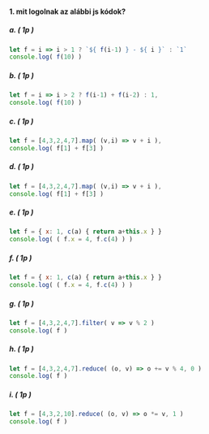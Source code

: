#### 1. mit logolnak az alábbi js kódok?

##### a. ( 1p )

```javascript
let f = i => i > 1 ? `${ f(i-1) } - ${ i }` : `1`
console.log( f(10) )
```

##### b. ( 1p )

```javascript
let f = i => i > 2 ? f(i-1) + f(i-2) : 1,
console.log( f(10) )
```

##### c. ( 1p )

```javascript
let f = [4,3,2,4,7].map( (v,i) => v + i ),
console.log( f[1] + f[3] )
```

##### d. ( 1p )

```javascript
let f = [4,3,2,4,7].map( (v,i) => v + i ),
console.log( f[1] + f[3] )
```

##### e. ( 1p )

```javascript
let f = { x: 1, c(a) { return a+this.x } }
console.log( ( f.x = 4, f.c(4) ) )
```

##### f. ( 1p )

```javascript
let f = { x: 1, c(a) { return a+this.x } }
console.log( ( f.x = 4, f.c(4) ) )
```

##### g. ( 1p )

```javascript
let f = [4,3,2,4,7].filter( v => v % 2 )
console.log( f )
```

##### h. ( 1p )

```javascript
let f = [4,3,2,4,7].reduce( (o, v) => o += v % 4, 0 )
console.log( f )
```

##### i. ( 1p )

```javascript
let f = [4,3,2,10].reduce( (o, v) => o *= v, 1 )
console.log( f )
```
